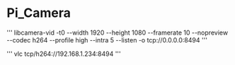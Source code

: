 # Pi_Camera

'''
libcamera-vid -t0 --width 1920 --height 1080 --framerate 10 --nopreview --codec h264 --profile high --intra 5 --listen -o tcp://0.0.0.0:8494
'''


'''
vlc tcp/h264://192.168.1.234:8494
'''
